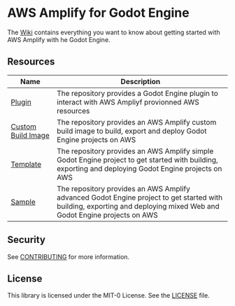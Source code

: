 # AWS Amplify for Godot Engine

The [Wiki](https://github.com/aws-samples/amplify-godot-engine/wiki) contains everything you want to know about getting started with AWS Amplify with he Godot Engine.

## Resources

| Name  | Description |
| ------------- | ------------- |
| [Plugin](https://github.com/aws-samples/amplify-godot-engine-plugin)  | The repository provides a Godot Engine plugin to interact with AWS Ampliyf provionned AWS resources |
| [Custom Build Image](https://github.com/aws-samples/amplify-godot-engine-custom-build-image)  | The repository provides an AWS Amplify custom build image to build, export and deploy Godot Engine projects on AWS   |
| [Template](https://github.com/aws-samples/amplify-godot-engine-template)  | The repository provides an AWS Amplify simple Godot Engine project to get started with building, exporting and deploying Godot Engine projects on AWS  |
| [Sample](https://github.com/aws-samples/amplify-godot-engine-sample)  | The repository provides an AWS Amplify advanced Godot Engine project to get started with building, exporting and deploying mixed Web and Godot Engine projects on AWS |

## Security

See [CONTRIBUTING](CONTRIBUTING.md#security-issue-notifications) for more information.

## License

This library is licensed under the MIT-0 License. See the [LICENSE](LICENSE.md) file.

